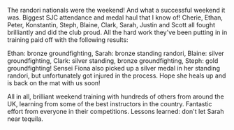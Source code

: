 The randori nationals were the weekend! And what a successful weekend it was. Biggest SJC attendance and medal haul that I know of! Cherie, Ethan, Peter, Konstantin, Steph, Blaine, Clark, Sarah, Justin and Scott all fought brilliantly and did the club proud. All the hard work they've been putting in in training paid off with the following results:

Ethan: bronze groundfighting,
Sarah: bronze standing randori,
Blaine: silver groundfighting,
Clark: silver standing, bronze groundfighting,
Steph: gold groundfighting!
Sensei Fiona also picked up a silver medal in her standing randori, but unfortunately got injured in the process. Hope she heals up and is back on the mat with us soon!

All in all, brilliant weekend training with hundreds of others from around the UK, learning from some of the best instructors in the country. Fantastic effort from everyone in their competitions. Lessons learned: don't let Sarah near tequila.